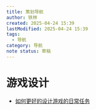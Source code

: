 ```yaml
---
title: 策划导航
author: 铁林
created: 2025-04-24 15:39
lastModified: 2025-04-24 15:39
tags:
  - 导航
category: 导航
note status: 草稿
---
```

# 游戏设计
-  [如何更好的设计游戏的日常任务](https://zhuanlan.zhihu.com/p/136504436)